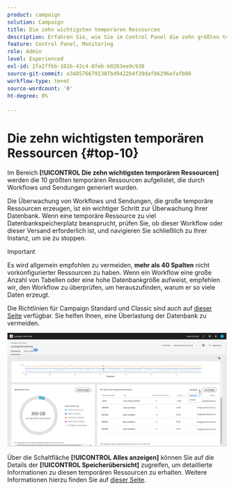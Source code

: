 ```yaml
---
product: campaign
solution: Campaign
title: Die zehn wichtigsten temporären Ressourcen
description: Erfahren Sie, wie Sie im Control Panel die zehn größten temporären Ressourcen überwachen, die durch Workflows und Sendungen in Ihrer Campaign-Datenbank generiert wurden.
feature: Control Panel, Monitoring
role: Admin
level: Experienced
exl-id: 2fa2ffbb-102b-42c4-8feb-b0263ee9c930
source-git-commit: a3485766791387bd9422b4f29daf86296efafb98
workflow-type: tm+mt
source-wordcount: '0'
ht-degree: 0%

---
```


# Die zehn wichtigsten temporären Ressourcen {#top-10}

Im Bereich **[!UICONTROL Die zehn wichtigsten temporären Ressourcen]** werden die 10 größten temporären Ressourcen aufgelistet, die durch Workflows und Sendungen generiert wurden.

Die Überwachung von Workflows und Sendungen, die große temporäre Ressourcen erzeugen, ist ein wichtiger Schritt zur Überwachung Ihrer Datenbank. Wenn eine temporäre Ressource zu viel Datenbankspeicherplatz beansprucht, prüfen Sie, ob dieser Workflow oder dieser Versand erforderlich ist, und navigieren Sie schließlich zu Ihrer Instanz, um sie zu stoppen.

>[!IMPORTANT]
>
>Es wird allgemein empfohlen zu vermeiden, **mehr als 40 Spalten** nicht vorkonfigurierter Ressourcen zu haben. Wenn ein Workflow eine große Anzahl von Tabellen oder eine hohe Datenbankgröße aufweist, empfehlen wir, den Workflow zu überprüfen, um herauszufinden, warum er so viele Daten erzeugt.
>
>Die Richtlinien für Campaign Standard und Classic sind auch auf [dieser Seite](database-preventing-overload.md) verfügbar. Sie helfen Ihnen, eine Überlastung der Datenbank zu vermeiden.

![](assets/database-top10.png)

Über die Schaltfläche **[!UICONTROL Alles anzeigen]** können Sie auf die Details der **[!UICONTROL Speicherübersicht]** zugreifen, um detaillierte Informationen zu diesen temporären Ressourcen zu erhalten. Weitere Informationen hierzu finden Sie auf [dieser Seite](database-storage-overview.md).
